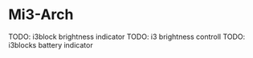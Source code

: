 # Mi3-Arch

TODO: i3block brightness indicator
TODO: i3 brightness controll
TODO: i3blocks battery indicator

